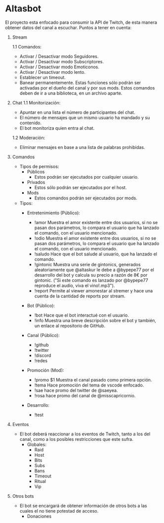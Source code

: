 # Altasbot

El proyecto esta enfocado para consumir la API de Twitch, de esta manera obtener datos del canal a escuchar.
Puntos a tener en cuenta:

1. Stream

    1.1 Comandos:
    * Activar / Desactivar modo Seguidores.
    * Activar / Desactivar modo Subscriptores.
    * Activar / Desactivar modo Emoticonos.
    * Activar / Desactivar modo lento.
    * Establecer un timeout.
    * Banear permanentemente.
    Estas funciones sólo podrán ser activadas por el dueño del canal y por sus mods.
    Estos comandos deben de ir a una biblioteca, en un archivo aparte.

2. Chat
    1.1 Monitorización:
    * Apuntar en una lista el número de participantes del chat.
    * El número de mensajes que un mismo usuario ha mandado y su contenido.
    * El bot monitoriza quien entra al chat.

    1.2 Moderación:
    * Eliminar mensajes en base a una lista de palabras prohibidas.

3. Comandos
    * Tipos de permisos:
        * Públicos
            * Estos podrán ser ejecutados por cualquier usuario.
        * Privados
            * Estos sólo podrán ser ejecutados por el host.
        * Mods
            * Estos comandos podrán ser ejecutados por mods.
    * Tipos:
        * Entretenimiento (Público):
            * !amor
                Muestra el amor existente entre dos usuarios, si no se pasan dos parámetros, lo compara el usuario que ha lanzado el comando, con el usuario mencionado.
            * !odio
                Muestra el amor existente entre dos usuarios, si no se pasan dos parámetros, lo compara el usuario que ha lanzado el comando, con el usuario mencionado.
            * !saludo
                Hace que el bot salude al usuario, que ha lanzado el comando.
            * !gintonic
                Muestra una serie de gintonics, generados aleatoriamente que @altaskur le debe a @bypepe77 por el desarrollo del bot y calcula su precio a razón de 8€ por gintonic. ("Si este comando es lanzado por @bypepe77 reproduce el audio, viva el vino!.mp3").
            * !report
                Permite al viewer amonestar al stremer y hace una cuenta de la cantidad de reports por stream.

        * Bot (Público):
            * !bot
                Hace que el bot interactué con el usuario.
            * !info
                Muestra una breve descripción sobre el bot y también, un enlace al repositorio de GitHub.

        * Canal (Público):
            * !github
            * !twitter
            * !discord
            * !redes

        * Promoción (Mod):
            * !promo $1
                Muestra el canal pasado como primera opción.
            * !tema
                Hace promoción del tema de vscode enfocado.
            * !sae
                hace promo del twitter de @saeyea.
            * !rosa
                hace promo del canal de @misscapricornio.

        * Desarrollo:
            * !test

4. Eventos

    * El bot deberá reaccionar a los eventos de Twitch, tanto a los del canal, como a los posibles restricciones que este sufra.
        * Globales:
            * Raid
            * Host
            * Bits
            * Subs
            * Bans
            * Timeout
            * Ritual
            * Vip

5. Otros bots
    * El bot se encargará de obtener información de otros bots a las cuales el no tiene potestad de acceso.
        * Donaciones
